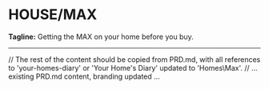 # HOUSE/MAX

**Tagline:** Getting the MAX on your home before you buy.

---

// The rest of the content should be copied from PRD.md, with all references to 'your-homes-diary' or 'Your Home's Diary' updated to 'Homes\Max'.
// ... existing PRD.md content, branding updated ... 